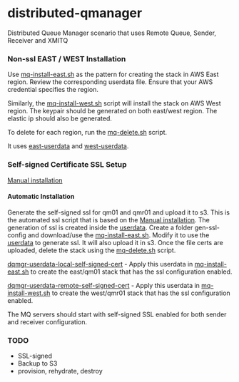 # distributed-qmanager
Distributed Queue Manager scenario that uses Remote Queue, Sender, Receiver and XMITQ

### Non-ssl EAST / WEST Installation

Use [mq-install-east.sh](https://github.com/mqfellow/distributed-qmanager/blob/master/mq-install-east.sh) as the pattern for creating the stack in AWS East region. Review the corresponding userdata file. Ensure that your AWS credential specifies the region.

Similarly, the [mq-install-west.sh](https://github.com/mqfellow/distributed-qmanager/blob/master/mq-install-west.sh) script will install the stack on AWS West region. The keypair should be generated on both east/west region. The elastic ip should also be generated.

To delete for each region, run the [mq-delete.sh](https://github.com/mqfellow/distributed-qmanager/blob/master/mq-delete.sh) script.

It uses [east-userdata](https://github.com/mqfellow/distributed-qmanager/blob/master/distributed-queuemanager-userdata-local.txt) and [west-userdata](https://github.com/mqfellow/distributed-qmanager/blob/master/distributed-queuemanager-userdata-remote.txt).

### Self-signed Certificate SSL Setup

[Manual installation](https://github.com/mqfellow/distributed-qmanager/blob/master/self-signed-cert.md)

#### Automatic Installation

Generate the self-signed ssl for qm01 and qmr01 and upload it to s3. This is the automated ssl script that is based on the [Manual installation](https://github.com/mqfellow/distributed-qmanager/blob/master/self-signed-cert.md). The generation of ssl is created inside the [userdata](https://github.com/mqfellow/distributed-qmanager/blob/master/generate-self-signed-ssl-config.txt). Create a folder gen-ssl-config and download/use the [mq-install-east.sh](https://github.com/mqfellow/distributed-qmanager/blob/master/mq-install-east.sh). Modify it to use the [userdata](https://github.com/mqfellow/distributed-qmanager/blob/master/generate-self-signed-ssl-config.txt) to generate ssl. It will also upload it in s3. Once the file certs are uploaded, delete the stack using the [mq-delete.sh](https://github.com/mqfellow/distributed-qmanager/blob/master/mq-delete.sh) script.

[dqmgr-userdata-local-self-signed-cert](https://github.com/mqfellow/distributed-qmanager/blob/master/dqmgr-userdata-local-self-signed-cert.txt) - Apply this userdata in [mq-install-east.sh](https://github.com/mqfellow/distributed-qmanager/blob/master/mq-install-east.sh) to create the east/qm01 stack that has the ssl configuration enabled.

[dqmgr-userdata-remote-self-signed-cert](https://github.com/mqfellow/distributed-qmanager/blob/master/dqmgr-userdata-remote-self-signed-cert.txt) - Apply this userdata in [mq-install-west.sh](https://github.com/mqfellow/distributed-qmanager/blob/master/mq-install-west.sh) to create the west/qmr01 stack that has the ssl configuration enabled.

The MQ servers should start with self-signed SSL enabled for both sender and receiver configuration.

### TODO

* SSL-signed
* Backup to S3
* provision, rehydrate, destroy

